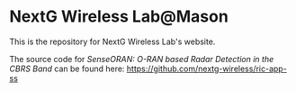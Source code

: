 # NextG Wireless Lab@Mason

This is the repository for NextG Wireless Lab's website.

The source code for *SenseORAN: O-RAN based Radar Detection in the CBRS Band* can be found here: https://github.com/nextg-wireless/ric-app-ss
